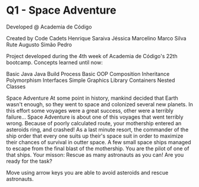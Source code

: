 # Q1 - Space Adventure

Developed @ Academia de Código

Created by Code Cadets
Henrique Saraiva
Jéssica Marcelino
Marco Silva
Rute Augusto
Simão Pedro

Project developed during the 4th week of Academia de Código's 22th bootcamp.
Concepts learned until now:

Basic Java
Java Build Process
Basic OOP
Composition
Inheritance
Polymorphism
Interfaces
Simple Graphics Library
Containers
Nested Classes

Space Adventure
At some point in history, mankind decided that Earth wasn't enough, so they went to space and colonized several new planets.
In this effort some voyages were a great success, other were a terribly failure...
Space Adventure is about one of this voyages that went terribly wrong.
Because of poorly calculated route, your mothership entered an asteroids ring, and crashed!
As a last minute resort, the commander of the ship order that every one suits up their's space suit in order to maximize
their chances of survival in outter space.
A few small space ships managed to escape from the final blast of the mothership.
You are the pilot of one of that ships. Your misson: Rescue as many astronauts as you can!
Are you ready for the task?

Move using arrow keys you are able to avoid asteroids and rescue astronauts.
